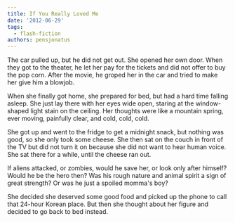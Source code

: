 ```yaml
---
title: If You Really Loved Me
date: '2012-06-29'
tags:
  - flash-fiction
authors: pensjonatus
---
```


The car pulled up, but he did not get out. She opened her own door. When they
got to the theater, he let her pay for the tickets and did not offer to buy the
pop corn. After the movie, he groped her in the car and tried to make her give
him a blowjob.

<!-- truncate -->

When she finally got home, she prepared for bed, but had a hard time falling
asleep. She just lay there with her eyes wide open, staring at the window-shaped
light stain on the ceiling. Her thoughts were like a mountain spring, ever
moving, painfully clear, and cold, cold, cold.

She got up and went to the fridge to get a midnight snack, but nothing was good,
so she only took some cheese. She then sat on the couch in front of the TV but
did not turn it on because she did not want to hear human voice. She sat there
for a while, until the cheese ran out.

If aliens attacked, or zombies, would he save her, or look only after himself?
Would he be the hero then? Was his rough nature and animal spirit a sign of
great strength? Or was he just a spoiled momma's boy?

She decided she deserved some good food and picked up the phone to call that
24-hour Korean place. But then she thought about her figure and decided to go
back to bed instead.
